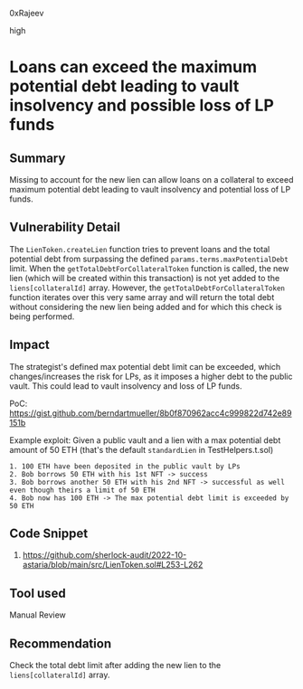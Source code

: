 0xRajeev

high

# Loans can exceed the maximum potential debt leading to vault insolvency and possible loss of LP funds

## Summary

Missing to account for the new lien can allow loans on a collateral to exceed maximum potential debt leading to vault insolvency and potential loss of LP funds.

## Vulnerability Detail

The `LienToken.createLien` function tries to prevent loans and the total potential debt from surpassing the defined `params.terms.maxPotentialDebt` limit. When the `getTotalDebtForCollateralToken` function is called, the new lien (which will be created within this transaction) is not yet added to the `liens[collateralId]` array. However, the `getTotalDebtForCollateralToken` function iterates over this very same array and will return the total debt without considering the new lien being added and for which this check is being performed.

## Impact

The strategist's defined max potential debt limit can be exceeded, which changes/increases the risk for LPs, as it imposes a higher debt to the public vault. This could lead to vault insolvency and loss of LP funds.

PoC: https://gist.github.com/berndartmueller/8b0f870962acc4c999822d742e89151b

Example exploit: Given a public vault and a lien with a max potential debt amount of 50 ETH (that's the default `standardLien` in TestHelpers.t.sol)

    1. 100 ETH have been deposited in the public vault by LPs
    2. Bob borrows 50 ETH with his 1st NFT -> success
    3. Bob borrows another 50 ETH with his 2nd NFT -> successful as well even though theirs a limit of 50 ETH 
    4. Bob now has 100 ETH -> The max potential debt limit is exceeded by 50 ETH

## Code Snippet

1. https://github.com/sherlock-audit/2022-10-astaria/blob/main/src/LienToken.sol#L253-L262

## Tool used

Manual Review

## Recommendation

Check the total debt limit after adding the new lien to the `liens[collateralId]` array.